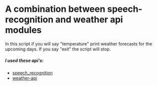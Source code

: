  # A combination between speech-recognition and weather api modules
In this script if you will say "temperature" print weather forecasts for the upcoming days.
If you say "exit" the script will stop.

##### I used these api's:
  - [speech_recognition](https://github.com/tmavre/speech_recognition "speech_recognition")
  - [weather-api](https://github.com/AnthonyBloomer/weather-api "weather-apin")
